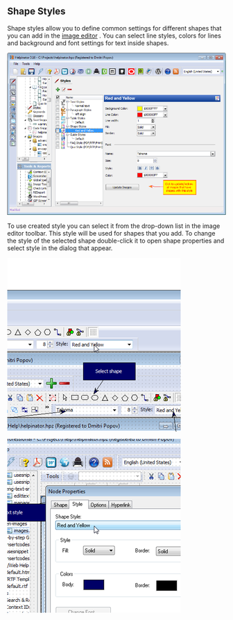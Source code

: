 ## Shape Styles

Shape styles allow you to define common settings for different shapes that you can add in the  [image editor](imageeditor "image editor") . You can select line styles, colors for lines and background and font settings for text inside shapes.


![styles3.png](images/styles3.png "styles3.png")


To use created style you can select it from the drop-down list in the image editor toolbar. This style will be used for shapes that you add. To change the style of the selected shape double-click it to open shape properties and select style in the dialog that appear.


![selshapestyle.png](images/selshapestyle.png "selshapestyle.png")


![selshapestyle1.png](images/selshapestyle1.png "selshapestyle1.png")

